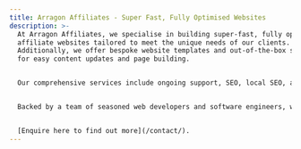 ```yaml
---
title: Arragon Affiliates - Super Fast, Fully Optimised Websites
description: >-
  At Arragon Affiliates, we specialise in building super-fast, fully optimised
  affiliate websites tailored to meet the unique needs of our clients.
  Additionally, we offer bespoke website templates and out-of-the-box solutions
  for easy content updates and page building.


  Our comprehensive services include ongoing support, SEO, local SEO, and digital marketing consultancy, as well as fully managed services. With over 20 years of experience in PPC and social media campaign management, we've had the privilege of working with established brands like ASOS, Apple, Boohoo, Mazuma Mobile, Party Gaming, Bet365, and the Mirror Group.


  Backed by a team of seasoned web developers and software engineers, we bring a wealth of expertise cultivated through partnerships with industry giants such as The Telegraph and Perform Group. Whether you're seeking to elevate your online presence, optimise your digital strategy, or launch a cutting-edge website, Arragon Affiliates have the tools and experience to help.


  [Enquire here to find out more](/contact/).
---
```

